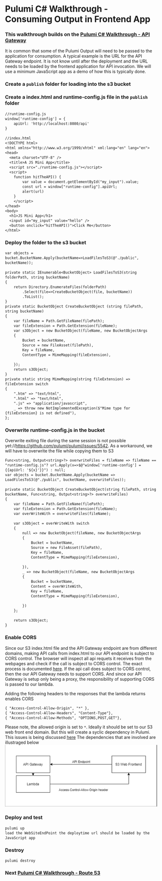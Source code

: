 # Pulumi C# Walkthrough - Consuming Output in Frontend App

### This walkthrough builds on the [Pulumi C# Walkthrough - API Gateway](./readme02-api-gateway.md)

It is common that some of the Pulumi Output will need to be passed to the application for consumption. A typical example is the URL for the API Gateway endpoint. It is not know until after the deployment and the URL needs to be loaded by the frontend application for API invocation. We will use a minimum JavaScript app as a demo of how this is typically done.

### Create a `publish` folder for loading into the s3 bucket
### Create a index.html and runtime-config.js file in the `publish` folder
    //runtime-config.js
    window['runtime-config'] = {
        apiUrl: 'http://localhost:8080/api'
    }

    //index.html
    <!DOCTYPE html>
    <html xmlns="http://www.w3.org/1999/xhtml" xml:lang="en" lang="en">
    <head>
      <meta charset="UTF-8" />
      <title>A JS Mini App</title>
      <script src="./runtime-config.js"></script>
      <script>
        function hitTheAPI() {
            var value = document.getElementById("my_input").value;
            const url = window["runtime-config"].apiUrl;
            alert(url)
        }
        </script>
    </head>
    <body>
      <h1>JS Mini App</h1>
      <input id="my_input" value="hello" />
      <button onclick="hitTheAPI()">Click Me</button>
    </html> 

### Deploy the folder to the s3 bucket
    var objects = bucket.BucketName.Apply(bucketName=>LoadFilesToS3(@"./public", bucketName));

    private static IEnumerable<BucketObject> LoadFilesToS3(string folderPath, string bucketName)
    {
        return Directory.EnumerateFiles(folderPath)
            .Select(file=>CreateBucketObject(file, bucketName))
            .ToList();
    }
    private static BucketObject CreateBucketObject (string filePath, string bucketName)
    {
        var fileName = Path.GetFileName(filePath);
        var fileExtension = Path.GetExtension(fileName);
        var s3Object = new BucketObject(fileName, new BucketObjectArgs
        {
            Bucket = bucketName,
            Source = new FileAsset(filePath),
            Key = fileName,
            ContentType = MimeMapping(fileExtension),

        });
        return s3Object;
    }
    private static string MimeMapping(string fileExtension) => fileExtension switch
    {
        ".htm" => "text/html",
        ".html" => "text/html",
        ".js" => "application/javascript",
        _ => throw new NotImplementedException($"Mime type for {fileExtension} is not defined"),
    };
    
### Overwrite runtime-config.js in the bucket
Overwrite exiting file during the same session is not possible yet://https://github.com/pulumi/pulumi/issues/5542. As a workaround, we will have to overwrite the file while copying them to S3  

    Func<string, Output<string>?> overwriteFiles = fileName => fileName == "runtime-config.js"? url.Apply(x=>$@"window['runtime-config'] = {{apiUrl: '${x}'}}") : null;  
    var objects = bucket.BucketName.Apply(bucketName => LoadFilesToS3(@"./public", bucketName, overwriteFiles));

    private static BucketObject CreateBucketObject(string filePath, string bucketName, Func<string, Output<string>?> overwriteFiles)
    {
        var fileName = Path.GetFileName(filePath);
        var fileExtension = Path.GetExtension(fileName);
        var overWriteWith = overwriteFiles(fileName);

        var s3Object = overWriteWith switch
        {
            null => new BucketObject(fileName, new BucketObjectArgs
            {
                Bucket = bucketName,
                Source = new FileAsset(filePath),
                Key = fileName,
                ContentType = MimeMapping(fileExtension),

            }),
            _ => new BucketObject(fileName, new BucketObjectArgs
            {
                Bucket = bucketName,
                Content = overWriteWith,
                Key = fileName,
                ContentType = MimeMapping(fileExtension),

            })
        };

        return s3Object;
    }

### Enable CORS
Since our S3 index.html file and the API Gateway endpoint are from different domains, making API calls from index.html to our API endpoint is subject to CORS control. The browser will inspect all api requets it receives from the webpages and check if the call is subject to CORS control. The exact process is documented [here](https://docs.aws.amazon.com/apigateway/latest/developerguide/how-to-cors.html). If the api call does subject to CORS control, then the our API Gateway needs to support CORS. And since our API Gateway is setup only being a proxy, the responsibility of supporting CORS is passed to our lambda. 

Adding the following headers to the responses that the lambda returns enables CORS

    { "Access-Control-Allow-Origin", "*" },
    { "Access-Control-Allow-Headers", "Content-Type"},
    { "Access-Control-Allow-Methods", "OPTIONS,POST,GET"},

Please note, the allowed origin is set to `*`. Ideally it should be set to our S3 web front end domain. But this will create a syclic dependency in Pulumi. This issues is being discussed [here](https://github.com/pulumi/pulumi/issues/3021)
The dependencies that are involved are illustraged below
![Circular Dependency Illustration](./images/CircularDependency.png)



### Deploy and test
    pulumi up
    load the WebSiteEndPoint the deploytime url should be loaded by the JavaScript app
### Destroy 
    pulumi destroy
        
### Next [Pulumi C# Walkthrough - Route 53](./readme04-route53.md)